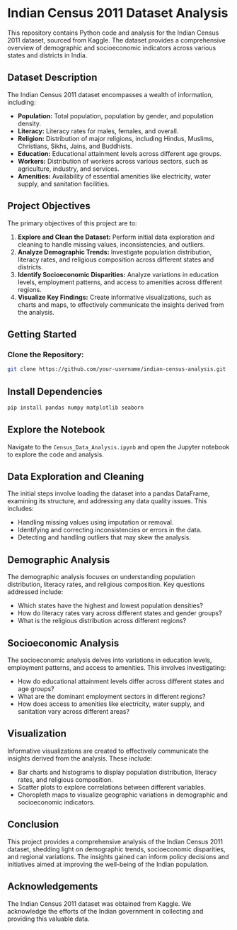 # Indian Census 2011 Dataset Analysis

This repository contains Python code and analysis for the Indian Census 2011 dataset, sourced from Kaggle. The dataset provides a comprehensive overview of demographic and socioeconomic indicators across various states and districts in India.

## Dataset Description

The Indian Census 2011 dataset encompasses a wealth of information, including:

- **Population:** Total population, population by gender, and population density.
- **Literacy:** Literacy rates for males, females, and overall.
- **Religion:** Distribution of major religions, including Hindus, Muslims, Christians, Sikhs, Jains, and Buddhists.
- **Education:** Educational attainment levels across different age groups.
- **Workers:** Distribution of workers across various sectors, such as agriculture, industry, and services.
- **Amenities:** Availability of essential amenities like electricity, water supply, and sanitation facilities.

## Project Objectives

The primary objectives of this project are to:

1. **Explore and Clean the Dataset:** Perform initial data exploration and cleaning to handle missing values, inconsistencies, and outliers.
2. **Analyze Demographic Trends:** Investigate population distribution, literacy rates, and religious composition across different states and districts.
3. **Identify Socioeconomic Disparities:** Analyze variations in education levels, employment patterns, and access to amenities across different regions.
4. **Visualize Key Findings:** Create informative visualizations, such as charts and maps, to effectively communicate the insights derived from the analysis.


## Getting Started

### Clone the Repository:

```bash
git clone https://github.com/your-username/indian-census-analysis.git
```
## Install Dependencies

```bash
pip install pandas numpy matplotlib seaborn
```

## Explore the Notebook

Navigate to the `Census_Data_Analysis.ipynb` and open the Jupyter notebook to explore the code and analysis.

## Data Exploration and Cleaning

The initial steps involve loading the dataset into a pandas DataFrame, examining its structure, and addressing any data quality issues. This includes:

- Handling missing values using imputation or removal.
- Identifying and correcting inconsistencies or errors in the data.
- Detecting and handling outliers that may skew the analysis.

## Demographic Analysis

The demographic analysis focuses on understanding population distribution, literacy rates, and religious composition. Key questions addressed include:

- Which states have the highest and lowest population densities?
- How do literacy rates vary across different states and gender groups?
- What is the religious distribution across different regions?

## Socioeconomic Analysis

The socioeconomic analysis delves into variations in education levels, employment patterns, and access to amenities. This involves investigating:

- How do educational attainment levels differ across different states and age groups?
- What are the dominant employment sectors in different regions?
- How does access to amenities like electricity, water supply, and sanitation vary across different areas?

## Visualization

Informative visualizations are created to effectively communicate the insights derived from the analysis. These include:

- Bar charts and histograms to display population distribution, literacy rates, and religious composition.
- Scatter plots to explore correlations between different variables.
- Choropleth maps to visualize geographic variations in demographic and socioeconomic indicators.

## Conclusion

This project provides a comprehensive analysis of the Indian Census 2011 dataset, shedding light on demographic trends, socioeconomic disparities, and regional variations. The insights gained can inform policy decisions and initiatives aimed at improving the well-being of the Indian population.

## Acknowledgements

The Indian Census 2011 dataset was obtained from Kaggle. We acknowledge the efforts of the Indian government in collecting and providing this valuable data.
